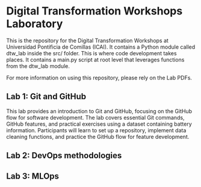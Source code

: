 # Digital Transformation Workshops Laboratory

This is the repository for the Digital Transformation Workshops at Universidad Pontificia de Comillas (ICAI).
It contains a Python module called dtw_lab inside the src/ folder. This is where code development takes places.
It contains a main.py script at root level that leverages functions from the dtw_lab module.

For more information on using this repository, please rely on the Lab PDFs.

## Lab 1: Git and GitHub

This lab provides an introduction to Git and GitHub, focusing on the GitHub flow for software development.  The lab covers essential Git commands, GitHub features, and practical exercises using a dataset containing battery information. Participants will learn to set up a repository, implement data cleaning functions, and practice the GitHub flow for feature development.

## Lab 2: DevOps methodologies


## Lab 3: MLOps